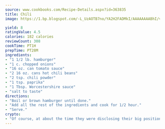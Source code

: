 ```yaml
---
source: www.cookbooks.com/Recipe-Details.aspx?id=363835
title: Chili
image: https://1.bp.blogspot.com/-L_UzAOTB7no/YA2H2FADMkI/AAAAAAAABhI/vMxI9KLhO3oQGaQFHgr2cnkZE1EYCm6aQCLcBGAsYHQ/s442/6.png

yield: 8
ratingValue: 4.5
calories: 182 calories
reviewCount: 308
cookTime: PT1H
prepTime: PT28M
ingredients:
- "1 1/2 lb. hamburger"
- "1 c. chopped onions"
- "16 oz. can tomato sauce"
- "2 16 oz. cans hot chili beans"
- "2 tsp. chili powder"
- "1 tsp. paprika"
- "1 Tbsp. Worcestershire sauce"
- "salt to taste"
directions:
- "Boil or brown hamburger until done."
- "Add all the rest of the ingredients and cook for 1/2 hour."
- "Serve."
crypto:
- "Of course, at about the time they were disclosing their big position, Bitcoin started to crash."
---
```

